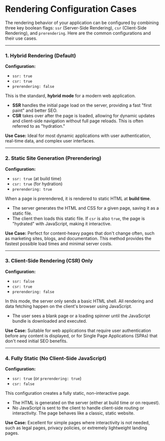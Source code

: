 # Rendering Configuration Cases

The rendering behavior of your application can be configured by combining three key boolean flags: `ssr` (Server-Side Rendering), `csr` (Client-Side Rendering), and `prerendering`. Here are the common configurations and their use cases.

---

### **1. Hybrid Rendering (Default)**

**Configuration:**
- `ssr: true`
- `csr: true`
- `prerendering: false`

This is the standard, **hybrid mode** for a modern web application.
- **SSR** handles the initial page load on the server, providing a fast "first paint" and better SEO.
- **CSR** takes over after the page is loaded, allowing for dynamic updates and client-side navigation without full page reloads. This is often referred to as "hydration."

**Use Case:** Ideal for most dynamic applications with user authentication, real-time data, and complex user interfaces.

---

### **2. Static Site Generation (Prerendering)**

**Configuration:**
- `ssr: true` (at build time)
- `csr: true` (for hydration)
- `prerendering: true`

When a page is prerendered, it is rendered to static HTML at **build time**.
- The server generates the HTML and CSS for a given page, saving it as a static file.
- The client then loads this static file. If `csr` is also `true`, the page is "hydrated" with JavaScript, making it interactive.

**Use Case:** Perfect for content-heavy pages that don't change often, such as marketing sites, blogs, and documentation. This method provides the fastest possible load times and minimal server costs.

---

### **3. Client-Side Rendering (CSR) Only**

**Configuration:**
- `ssr: false`
- `csr: true`
- `prerendering: false`

In this mode, the server only sends a basic HTML shell. All rendering and data fetching happen on the client's browser using JavaScript.
- The user sees a blank page or a loading spinner until the JavaScript bundle is downloaded and executed.

**Use Case:** Suitable for web applications that require user authentication before any content is displayed, or for Single Page Applications (SPAs) that don't need initial SEO benefits.

---

### **4. Fully Static (No Client-Side JavaScript)**

**Configuration:**
- `ssr: true` (or `prerendering: true`)
- `csr: false`

This configuration creates a fully static, non-interactive page.
- The HTML is generated on the server (either at build time or on request).
- No JavaScript is sent to the client to handle client-side routing or interactivity. The page behaves like a classic, static website.

**Use Case:** Excellent for simple pages where interactivity is not needed, such as legal pages, privacy policies, or extremely lightweight landing pages.